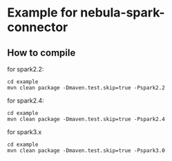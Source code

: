 # Example for nebula-spark-connector

## How to compile

for spark2.2:
```agsl
cd example
mvn clean package -Dmaven.test.skip=true -Pspark2.2
```

for spark2.4:
```agsl
cd example
mvn clean package -Dmaven.test.skip=true -Pspark2.4
```

for spark3.x
```agsl
cd example
mvn clean package -Dmaven.test.skip=true -Pspark3.0
```
